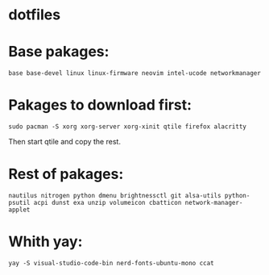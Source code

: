 # dotfiles

# Base pakages:

```
base base-devel linux linux-firmware neovim intel-ucode networkmanager
```


# Pakages to download first:
```
sudo pacman -S xorg xorg-server xorg-xinit qtile firefox alacritty
```
Then start qtile and copy the rest.

# Rest of pakages:
```
nautilus nitrogen python dmenu brightnessctl git alsa-utils python-psutil acpi dunst exa unzip volumeicon cbatticon network-manager-applet
```

# Whith yay:
```
yay -S visual-studio-code-bin nerd-fonts-ubuntu-mono ccat
```
